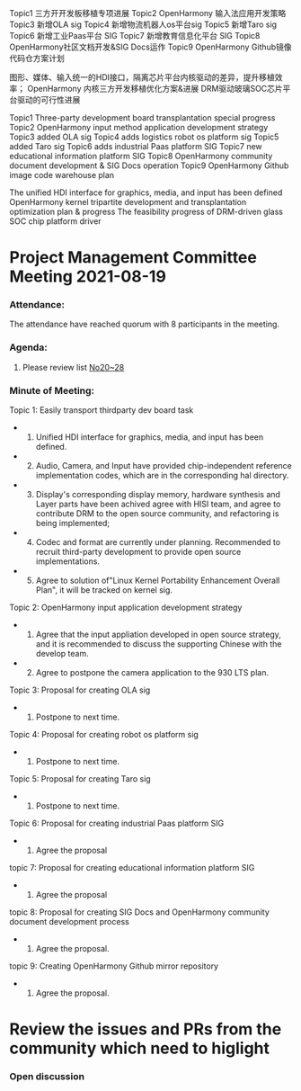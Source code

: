 Topic1 三方开开发板移植专项进展
Topic2 OpenHarmony 输入法应用开发策略
Topic3 新增OLA sig
Topic4 新增物流机器人os平台sig
Topic5 新增Taro sig
Topic6 新增工业Paas平台 SIG
Topic7 新增教育信息化平台 SIG
Topic8 OpenHarmony社区文档开发&SIG Docs运作
Topic9 OpenHarmony Github镜像代码仓方案计划



图形、媒体、输入统一的HDI接口，隔离芯片平台内核驱动的差异，提升移植效率；
OpenHarmony 内核三方开发移植优化方案&进展
DRM驱动玻璃SOC芯片平台驱动的可行性进展

Topic1 Three-party development board transplantation special progress
Topic2 OpenHarmony input method application development strategy
Topic3 added OLA sig
Topic4 adds logistics robot os platform sig
Topic5 added Taro sig
Topic6 adds industrial Paas platform SIG
Topic7 new educational information platform SIG
Topic8 OpenHarmony community document development & SIG Docs operation
Topic9 OpenHarmony Github image code warehouse plan



The unified HDI interface for graphics, media, and input has been defined
OpenHarmony kernel tripartite development and transplantation optimization plan & progress
The feasibility progress of DRM-driven glass SOC chip platform driver




 # Project Management Committee Meeting 2021-08-19
 
 ### Attendance:
 The attendance have reached quorum with 8 participants in the meeting.
 
 ### Agenda:
 
  1. Please review list [No20~28](https://shimo.im/sheets/N2A1MZgDZxfbBVAD/MODOC)

 
 
 ### Minute of Meeting:
 
 Topic 1: Easily transport thirdparty dev board task
 - 1. Unified HDI interface for graphics, media, and input has been defined.
 - 2. Audio, Camera, and Input have provided chip-independent reference implementation codes, which are in the corresponding hal directory.
 - 3. Display's corresponding display memory, hardware synthesis and Layer parts have been achived agree with HISI team, and agree to contribute DRM to the open source community, and refactoring is being implemented;
 - 4. Codec and format are currently under planning. Recommended to recruit third-party development to provide open source implementations.
 - 5. Agree to solution of"Linux Kernel Portability Enhancement Overall Plan", it will be tracked on kernel sig.


 Topic 2: OpenHarmony input application development strategy
 - 1. Agree that the input appliation developed in open source strategy, and it is recommended to discuss the supporting Chinese with the develop team.
 - 2. Agree to postpone the camera application to the 930 LTS plan.

 Topic 3: Proposal for creating OLA sig
 - 1. Postpone to next time.
 
 Topic 4: Proposal for creating robot os platform sig
 - 1. Postpone to next time.
 
 Topic 5: Proposal for creating Taro sig
 - 1. Postpone to next time. 
 
 Topic 6: Proposal for creating industrial Paas platform SIG 
 - 1. Agree the proposal
 
 
 topic 7: Proposal for creating educational information platform SIG
 - 1. Agree the proposal
 
 topic 8: Proposal for creating SIG Docs and OpenHarmony community document development process
 - 1. Agree the proposal.
 
 topic 9: Creating OpenHarmony Github mirror repository
 - 1. Agree the proposal.
 
 # Review the issues and PRs from the community which need to higlight
 
 
 ### Open discussion
